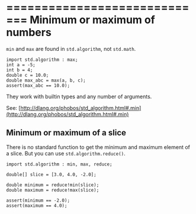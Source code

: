 =============================
Minimum or maximum of numbers
=============================

`min` and `max` are found in `std.algorithm`, not `std.math`.

    import std.algorithm : max;
    int a = -5;
    int b = 4;
    double c = 10.0;
    double max_abc = max(a, b, c);
    assert(max_abc == 10.0);

They work with builtin types and any number of arguments.

See: [http://dlang.org/phobos/std_algorithm.html#.min](http://dlang.org/phobos/std_algorithm.html#.min)


## Minimum or maximum of a slice


There is no standard function to get the minimum and maximum element of a slice.
But you can use `std.algorithm.reduce()`.

```
import std.algorithm : min, max, reduce;

double[] slice = [3.0, 4.0, -2.0];

double minimum = reduce!min(slice);
double maximum = reduce!max(slice);

assert(minimum == -2.0);
assert(maximum == 4.0);
```
